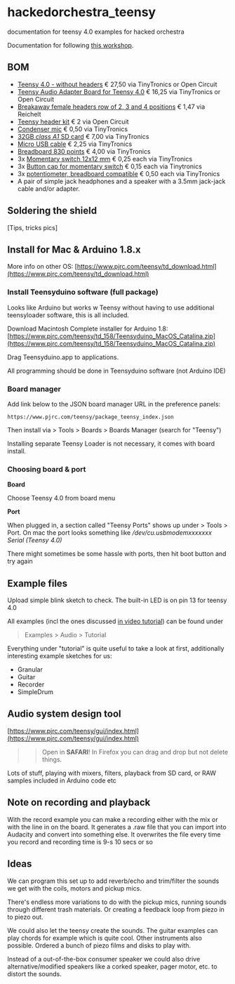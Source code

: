 # hackedorchestra_teensy
documentation for teensy 4.0 examples for hacked orchestra

Documentation for following [this workshop](https://www.pjrc.com/store/audio_tutorial_kit.html). 

## BOM 

* [Teensy 4.0 - without headers](https://www.tinytronics.nl/shop/en/development-boards/microcontroller-boards/teensy/teensy-4.0) € 27,50 via TinyTronics or Open Circuit
* [Teensy Audio Adapter Board for Teensy 4.0](https://www.tinytronics.nl/shop/en/development-boards/accessories/adapter-boards/teensy-audio-adapter-board-for-teensy-4.0) € 16,25 via TinyTronics or Open Circuit
* [Breakaway female headers row of 2, 3 and 4 positions](https://www.reichelt.nl/nl/nl/vrouwelijke-connector-2-54mm-1x20-scheidbaar-vertind-fis-bl1-20-z-p283794.html?&nbc=1) € 1,47 via Reichelt
* [Teensy header kit](https://opencircuit.shop/product/teensy-header-kit) € 2 via Open Circuit 
* [Condenser mic](https://www.tinytronics.nl/shop/en/sensors/sound/czn-15e-electret-condenser-microphone) € 0,50 via TinyTronics
* [32GB *class A1* SD card](https://www.tinytronics.nl/shop/en/data-storage/sd-cards/kingston-canvas-select-plus-32gb-class-10-uhs-i-a1-microsd-card-with-sd-kaart-adapter) € 7,00 via TinyTronics
* [Micro USB cable](https://www.tinytronics.nl/shop/en/cables-and-connectors/cables-and-adapters/usb/micro-usb/goobay-93918-micro-usb-cable-1m-black) € 2,25 via TinyTronics
* [Breadboard 830 points](https://www.tinytronics.nl/shop/en/tools-and-mounting/prototyping-supplies/breadboards/breadboard-830-points) € 4,00 via TinyTronics
* 3x [Momentary switch 12x12 mm](https://www.tinytronics.nl/shop/en/switches/manual-switches/pcb-switches/tactile-pushbutton-switch-momentary-4pin-12*12*7.3mm) € 0,25 each via TinyTronics
* 3x [Button cap for momentary switch](https://www.tinytronics.nl/shop/en/components/knobs,-caps-and-covers/button-cap-for-tactile-pushbutton-switch-momentary-12x12x7.3mm-black) € 0,15 each via Tinytronics
* 3x [potentiometer, breadboard compatible](https://www.tinytronics.nl/shop/en/components/resistors/potentiometers/100k%CF%89-potentiometer-standard-20mm) € 0,50 each via TinyTronics
* A pair of simple jack headphones and a speaker with a 3.5mm jack-jack cable and/or adapter. 


## Soldering the shield

[Tips, tricks pics]

## Install for Mac & Arduino 1.8.x

More info on other OS: [https://www.pjrc.com/teensy/td_download.html](https://www.pjrc.com/teensy/td_download.html)


### Install Teensyduino software (full package)

Looks like Arduino but works w Teensy without having to use additional teensyloader software, this is all included. 

Download Macintosh Complete installer for Arduino 1.8: [https://www.pjrc.com/teensy/td_158/Teensyduino_MacOS_Catalina.zip](https://www.pjrc.com/teensy/td_158/Teensyduino_MacOS_Catalina.zip)

Drag Teensyduino.app to applications. 

All programming should be done in Teensyduino software (not Arduino IDE)


### Board manager

Add link below to the JSON board manager URL in the preference panels: 

```
https://www.pjrc.com/teensy/package_teensy_index.json
```

Then install via > Tools > Boards > Boards Manager (search for "Teensy")

Installing separate Teensy Loader is not necessary, it comes with board install. 



### Choosing board & port

**Board**

Choose Teensy 4.0 from board menu

**Port**

When plugged in, a section called "Teensy Ports" shows up under > Tools > Port. On mac the port looks something like */dev/cu.usbmodemxxxxxxx Serial (Teensy 4.0)*

There might sometimes be some hassle with ports, then hit boot button and try again


## Example files

Upload simple blink sketch to check. The built-in LED is on pin 13 for teensy 4.0

All examples (incl the ones discussed [in video tutorial](https://www.pjrc.com/store/audio_tutorial_kit.html)) can be found under 
> Examples > Audio > Tutorial

Everything under "tutorial" is quite useful to take a look at first, additionally interesting example sketches for us: 

* Granular
* Guitar
* Recorder
* SimpleDrum


## Audio system design tool 

[https://www.pjrc.com/teensy/gui/index.html](https://www.pjrc.com/teensy/gui/index.html)

>> Open in **SAFARI**! In Firefox you can drag and drop but not delete things.

Lots of stuff, playing with mixers, filters, playback from SD card, or RAW samples included in Arduino code etc


## Note on recording and playback

With the record example you can make a recording either with the mix or with the line in on the board. It generates a .raw file that you can import into Audacity and convert into something else. It overwrites the file every time you record and recording time is 9-s	10 secs or so


## Ideas

We can program this set up to add reverb/echo and trim/filter the sounds we get with the coils, motors and pickup mics. 

There's endless more variations to do with the pickup mics, running sounds through different trash materials. Or creating a feedback loop from piezo in to piezo out. 

We could also let the teensy create the sounds. The guitar examples can play chords for example which is quite cool. Other instruments also possible. Ordered a bunch of piezo films and disks to play with. 

Instead of a out-of-the-box consumer speaker we could also drive alternative/modified speakers like a corked speaker, pager motor, etc. to distort the sounds. 

